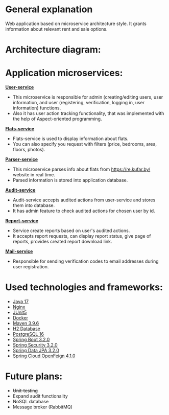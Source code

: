 # General explanation

Web application based on microservice architecture style. It grants information about relevant rent and sale options.

# Architecture diagram:


# Application microservices:

**[User-service](https://github.com/L1BER2Y/apartments_search/tree/main/user-service)**
- This microservice is responsible for admin (creating/editing users, user information, and user (registering, verification, logging in, user information) functions.
- Also it has user action tracking functionality, that was implemented with the help of Aspect-oriented programming.

**[Flats-service](https://github.com/L1BER2Y/apartments_search/tree/main/flats-service)**
- Flats-service is used to display information about flats.
- You can also specify you request with filters (price, bedrooms, area, floors, photos).

**[Parser-service](https://github.com/L1BER2Y/apartments_search/tree/main/parser-service)**
- This microservice parses info about flats from https://re.kufar.by/ website in real time. 
- Parsed information is stored into application database.

**[Audit-service](https://github.com/L1BER2Y/apartments_search/tree/main/audit-service)**
- Audit-service accepts audited actions from user-service and stores them into database. 
- It has admin feature to check audited actions for chosen user by id.

**[Report-service](https://github.com/L1BER2Y/apartments_search/tree/main/report-service)**
- Service create reports based on user's audited actions.
- It accepts report requests, can display report status, give page of reports, provides created report download link.

**[Mail-service](https://github.com/L1BER2Y/apartments_search/tree/main/mail-service)**
- Responsible for sending verification codes to email addresses during user registration.

# Used technologies and frameworks:
- [Java 17](https://docs.oracle.com/en/java/javase/17/docs/api/)
- [Nginx](https://nginx.org/en/)
- [JUnit5](https://junit.org/junit5/)
- [Docker](https://www.docker.com/)
- [Maven 3.9.6](https://maven.apache.org/)
- [H2 Database](https://www.h2database.com/html/main.html)
- [PostgreSQL 16](https://www.postgresql.org/)
- [Spring Boot 3.2.0](https://spring.io/projects/spring-boot)
- [Spring Security 3.2.0](https://spring.io/projects/spring-security)
- [Spring Data JPA 3.2.0](https://spring.io/projects/spring-data-jpa)
- [Spring Cloud OpenFeign 4.1.0](https://spring.io/projects/spring-cloud-openfeign)

# Future plans:
- ~~Unit-testing~~
- Expand audit functionality 
- NoSQL database
- Message broker (RabbitMQ)
